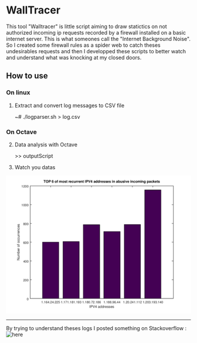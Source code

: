 # WallTracer
This tool "Walltracer" is little script aiming to draw statictics on not authorized incoming ip requests recorded by a firewall installed on a basic internet server.
This is what someones call the "Internet Background Noise". So I created some firewall rules as a spider web to catch theses undesirables requests and then I developped these scripts to better watch and understand what was knocking at my closed doors.

## How to use

### On linux
1) Extract and convert log messages to CSV file

    ~# ./logparser.sh > log.csv

### On Octave
2) Data analysis with Octave

    \>> outputScript

3) Watch you datas

![Plot](https://raw.githubusercontent.com/fbourge/WallTracer/master/incomtraffic.png)

-----------------------------------------

By trying to understand theses logs I posted something on Stackoverflow :
![here](https://stackoverflow.com/questions/51756279/is-the-internet-background-noise-a-real-danger-or-a-negligible-parasite)